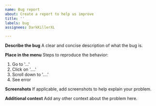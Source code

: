 ```yaml
---
name: Bug report
about: Create a report to help us improve
title: ''
labels: bug
assignees: DarkKillerXL

---
```


**Describe the bug**
A clear and concise description of what the bug is.

**Place in the menu**
Steps to reproduce the behavior:
1. Go to '...'
2. Click on '....'
3. Scroll down to '....'
4. See error

**Screenshots**
If applicable, add screenshots to help explain your problem.


**Additional context**
Add any other context about the problem here.
